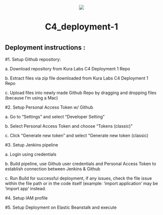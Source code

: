<p align="center">
<img src="https://github.com/kura-labs-org/kuralabs_deployment_1/blob/main/Kuralogo.png">
</p>
<h1 align="center">C4_deployment-1<h1> 

## Deployment instructions :

#1. Setup Github repository: 

a. Download repository from Kura Labs C4 Deployment 1 Repo

b. Extract files via zip file downloaded from Kura Labs C4 Deployment 1 Repo
	
c. Upload files into newly made Github Repo by dragging and dropping files (because I’m using a Mac)


#2. Setup Personal Access Token w/ Github

a. Go to “Settings” and select “Developer Setting”

b. Select Personal Access Token and choose “Tokens (classic)”

c. Click “Generate new token” and select “Generate new token (classic)


#3. Setup Jenkins pipeline

a. Login using credentials

b. Build pipeline, use Github user credentials and Personal Access Token to establish connection between Jenkins & Github 

c. Run Build for successful deployment, if any issues, check the file issue within the file path or in the code itself (example: ‘import application’ may be ‘import app’ instead. 


#4. Setup IAM profile 


#5. Setup Deployment on Elastic Beanstalk and execute 

